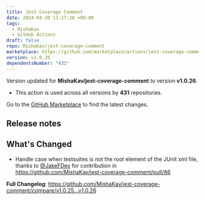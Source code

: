 ```yaml
---
title: Jest Coverage Comment
date: 2024-04-30 11:27:28 +00:00
tags:
  - MishaKav
  - GitHub Actions
draft: false
repo: MishaKav/jest-coverage-comment
marketplace: https://github.com/marketplace/actions/jest-coverage-comment
version: v1.0.26
dependentsNumber: "431"
---
```



Version updated for **MishaKav/jest-coverage-comment** to version **v1.0.26**.
- This action is used across all versions by **431** repositories.

Go to the [GitHub Marketplace](https://github.com/marketplace/actions/jest-coverage-comment) to find the latest changes.

## Release notes

## What's Changed
* Handle case when testsuites is not the root element of the JUnit xml file, thanks to [@JakeFDev](https://github.com/JakeFDev) for contribution in https://github.com/MishaKav/jest-coverage-comment/pull/86


**Full Changelog**: https://github.com/MishaKav/jest-coverage-comment/compare/v1.0.25...v1.0.26
